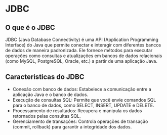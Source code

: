 # JDBC

## O que é o JDBC

JDBC (Java Database Connectivity) é uma API (Application Programming Interface) do Java que permite conectar e interagir com diferentes bancos de dados de maneira padronizada. Ele fornece métodos para executar operações como consultas e atualizações em bancos de dados relacionais (como MySQL, PostgreSQL, Oracle, etc.) a partir de uma aplicação Java.

## Caracteristicas do JDBC

- Conexão com banco de dados: Estabelece a comunicação entre a aplicação Java e o banco de dados.
- Execução de consultas SQL: Permite que você envie comandos SQL para o banco de dados, como SELECT, INSERT, UPDATE e DELETE.
- Processamento de resultados: Recupera e manipula os dados retornados pelas consultas SQL.
- Gerenciamento de transações: Controla operações de transação (commit, rollback) para garantir a integridade dos dados.